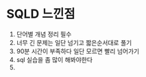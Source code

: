 #  SQLD 느낀점

1. 단어별 개념 정리 필수
2. 너무 긴 문제는 일단 넘기고 짧은순서대로 풀기
3. 90분 시간이 부족하다 일단 모르면 빨리 넘어가기
4. sql 실습을 좀 많이 해봐야한다
5. 
